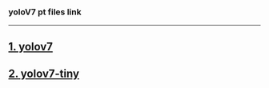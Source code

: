 ### yoloV7 pt files link
---
## [1. yolov7](https://drive.google.com/file/d/1eBhKd6aMoKfvq3wl9cpTuT_DhheG9xn6/view?usp=sharing)
## [2. yolov7-tiny](https://drive.google.com/file/d/13lTzSXbuffu9d4G9JFmzGaVIVNGVmHut/view?usp=sharing)
